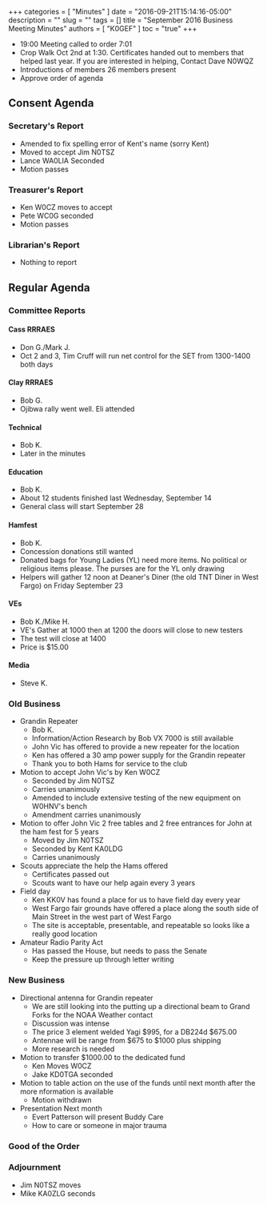 +++
categories = [ "Minutes" ]
date = "2016-09-21T15:14:16-05:00"
description = ""
slug = ""
tags = []
title = "September 2016 Business Meeting Minutes"
authors = [ "K0GEF" ]
toc = "true"
+++
* 19:00 Meeting called to order 7:01
* Crop Walk Oct 2nd at 1:30. Certificates handed out to members that helped
last year. If you are interested in helping, Contact Dave N0WQZ
* Introductions of members 26 members present
* Approve order of agenda
<!--more-->
## Consent Agenda

### Secretary's Report
* Amended to fix spelling error of Kent's name (sorry Kent)
* Moved to accept Jim N0TSZ
* Lance WA0LIA Seconded
* Motion passes

### Treasurer's Report
* Ken W0CZ moves to accept
* Pete WC0G seconded
* Motion passes

###  Librarian's Report
* Nothing to report

## Regular Agenda

### Committee Reports

#### Cass RRRAES
* Don G./Mark J.
* Oct 2 and 3, Tim Cruff will run net control for the SET from 1300-1400 both days

#### Clay RRRAES
* Bob G.
* Ojibwa rally went well. Eli attended

#### Technical
* Bob K.
* Later in the minutes

#### Education
* Bob K.
* About 12 students finished last Wednesday, September 14
* General class will start September 28

#### Hamfest
* Bob K.
* Concession donations still wanted
* Donated bags for Young Ladies (YL) need more items. No political or religious items please. The purses are for the YL only drawing
* Helpers will gather 12 noon at Deaner's Diner (the old TNT Diner in West Fargo) on Friday September 23

#### VEs
* Bob K./Mike H.
* VE's Gather at 1000 then at 1200 the doors will close to new testers
* The test will close at 1400
* Price is $15.00

#### Media
* Steve K.

### Old Business

* Grandin Repeater
    *  Bob K.
    * Information/Action Research by Bob VX 7000 is still available
    * John Vic has offered to provide a new repeater for the location
    * Ken has offered a 30 amp power supply for the Grandin repeater
    * Thank you to both Hams for service to the club
* Motion to accept John Vic's by Ken W0CZ
    * Seconded by Jim N0TSZ
    * Carries unanimously
    * Amended to include extensive testing of the new equipment on W0HNV's bench
    * Amendment carries unanimously
* Motion to offer John Vic 2 free tables and 2 free entrances for John at the ham fest for 5 years
    * Moved by Jim N0TSZ
    * Seconded by Kent KA0LDG
    * Carries unanimously
* Scouts appreciate the help the Hams offered
    * Certificates passed out
    * Scouts want to have our help again every 3 years
* Field day
    * Ken KK0V has found a place for us to have field day every year
    * West Fargo fair grounds have offered a place along the south side of Main Street in the west part of West Fargo
    * The site is acceptable, presentable, and repeatable so looks like a really good location
* Amateur Radio Parity Act
    * Has passed the House, but needs to pass the Senate
    * Keep the pressure up through letter writing

### New Business

* Directional antenna for Grandin repeater
    * We are still looking into the putting up a directional beam to Grand Forks for the NOAA Weather contact
    * Discussion was intense
    * The price 3 element welded Yagi $995, for a DB224d $675.00
    * Antennae will be range from $675 to $1000 plus shipping
    * More research is needed
* Motion to transfer $1000.00 to the dedicated fund
    * Ken Moves W0CZ
    * Jake KD0TGA seconded
* Motion to table action on the use of the funds until next month after the more nformation is available
    * Motion withdrawn
* Presentation Next month
    * Evert Patterson will present Buddy Care
    * How to care or someone in major trauma

### Good of the Order

### Adjournment
* Jim N0TSZ moves
* Mike KA0ZLG seconds
